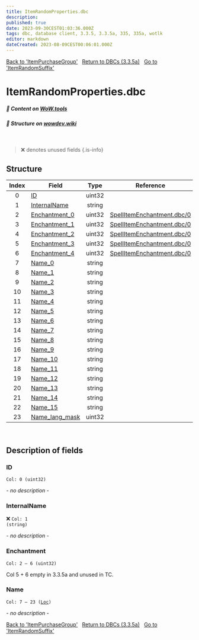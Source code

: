 ```yaml
---
title: ItemRandomProperties.dbc
description:
published: true
date: 2023-09-30CEST01:03:36.000Z
tags: dbc, database client, 3.3.5, 3.3.5a, 335, 335a, wotlk
editor: markdown
dateCreated: 2023-08-09CEST00:06:01.000Z
---
```

<a href="https://trinitycore.info/files/DBC/335/itempurchasegroup" class="mt-5 v-btn v-btn--depressed v-btn--flat v-btn--outlined theme--light v-size--default darkblue--text text--lighten-3"><span class="v-btn__content"><i aria-hidden="true" class="v-icon notranslate v-icon--left mdi mdi-arrow-left theme--light"></i><span>Back to 'ItemPurchaseGroup'</span></span></a>&nbsp;&nbsp;&nbsp;<a href="https://trinitycore.info/files/DBC/335/DBC" class="mt-5 v-btn v-btn--depressed v-btn--flat v-btn--outlined theme--light v-size--default darkblue--text text--lighten-3"><span class="v-btn__content"><i aria-hidden="true" class="v-icon notranslate v-icon--left mdi mdi-home-outline theme--light"></i><span>Return to DBCs (3.3.5a)</span></span></a>&nbsp;&nbsp;&nbsp;<a href="https://trinitycore.info/files/DBC/335/itemrandomsuffix" class="mt-5 v-btn v-btn--depressed v-btn--flat v-btn--outlined theme--light v-size--default darkblue--text text--lighten-3"><span class="v-btn__content"><span>Go to 'ItemRandomSuffix'</span><i aria-hidden="true" class="v-icon notranslate v-icon--right mdi mdi-arrow-right theme--light"></i></span></a>

# ItemRandomProperties.dbc
##### :open_book: Content on [WoW.tools](https://wow.tools/dbc/?dbc=itemrandomproperties&build=3.3.5.12340)
##### :pencil: Structure on [wowdev.wiki](https://wowdev.wiki/DB/ItemRandomProperties)
&nbsp;

> :x: denotes unused fields
{.is-info}


## Structure

| Index | Field | Type | Reference |
| :---: | --- | :---: | --- |
| 0 | [ID](#id-alt) | uint32 |  |
| 1 | [InternalName](#internalname) | string |  |
| 2 | [Enchantment_0](#enchantment) | uint32 | [SpellItemEnchantment.dbc/0](/files/DBC/335/spellitemenchantment#id-alt) |
| 3 | [Enchantment_1](#enchantment) | uint32 | [SpellItemEnchantment.dbc/0](/files/DBC/335/spellitemenchantment#id-alt) |
| 4 | [Enchantment_2](#enchantment) | uint32 | [SpellItemEnchantment.dbc/0](/files/DBC/335/spellitemenchantment#id-alt) |
| 5 | [Enchantment_3](#enchantment) | uint32 | [SpellItemEnchantment.dbc/0](/files/DBC/335/spellitemenchantment#id-alt) |
| 6 | [Enchantment_4](#enchantment) | uint32 | [SpellItemEnchantment.dbc/0](/files/DBC/335/spellitemenchantment#id-alt) |
| 7 | [Name_0](#name-alt) | string |  |
| 8 | [Name_1](#name-alt) | string |  |
| 9 | [Name_2](#name-alt) | string |  |
| 10 | [Name_3](#name-alt) | string |  |
| 11 | [Name_4](#name-alt) | string |  |
| 12 | [Name_5](#name-alt) | string |  |
| 13 | [Name_6](#name-alt) | string |  |
| 14 | [Name_7](#name-alt) | string |  |
| 15 | [Name_8](#name-alt) | string |  |
| 16 | [Name_9](#name-alt) | string |  |
| 17 | [Name_10](#name-alt) | string |  |
| 18 | [Name_11](#name-alt) | string |  |
| 19 | [Name_12](#name-alt) | string |  |
| 20 | [Name_13](#name-alt) | string |  |
| 21 | [Name_14](#name-alt) | string |  |
| 22 | [Name_15](#name-alt) | string |  |
| 23 | [Name_lang_mask](#name-alt) | uint32 |  |
&nbsp;
## Description of fields

### ID <!-- {#id-alt} -->
<code>Col: 0 (uint32)</code>

*- no description -*
&nbsp;

### InternalName
:x: <code>Col: 1 (string)</code>

*- no description -*
&nbsp;

### Enchantment
<code>Col: 2 &ndash; 6 (uint32)</code>

Col 5 + 6 empty in 3.3.5a and unused in TC.
&nbsp;

### Name <!-- {#name-alt} -->
<code>Col: 7 &ndash; 23 ([Loc](/how-to/localization))</code>

*- no description -*
&nbsp;

<a href="https://trinitycore.info/files/DBC/335/itempurchasegroup" class="mt-5 v-btn v-btn--depressed v-btn--flat v-btn--outlined theme--light v-size--default darkblue--text text--lighten-3"><span class="v-btn__content"><i aria-hidden="true" class="v-icon notranslate v-icon--left mdi mdi-arrow-left theme--light"></i><span>Back to 'ItemPurchaseGroup'</span></span></a>&nbsp;&nbsp;&nbsp;<a href="https://trinitycore.info/files/DBC/335/DBC" class="mt-5 v-btn v-btn--depressed v-btn--flat v-btn--outlined theme--light v-size--default darkblue--text text--lighten-3"><span class="v-btn__content"><i aria-hidden="true" class="v-icon notranslate v-icon--left mdi mdi-home-outline theme--light"></i><span>Return to DBCs (3.3.5a)</span></span></a>&nbsp;&nbsp;&nbsp;<a href="https://trinitycore.info/files/DBC/335/itemrandomsuffix" class="mt-5 v-btn v-btn--depressed v-btn--flat v-btn--outlined theme--light v-size--default darkblue--text text--lighten-3"><span class="v-btn__content"><span>Go to 'ItemRandomSuffix'</span><i aria-hidden="true" class="v-icon notranslate v-icon--right mdi mdi-arrow-right theme--light"></i></span></a>
